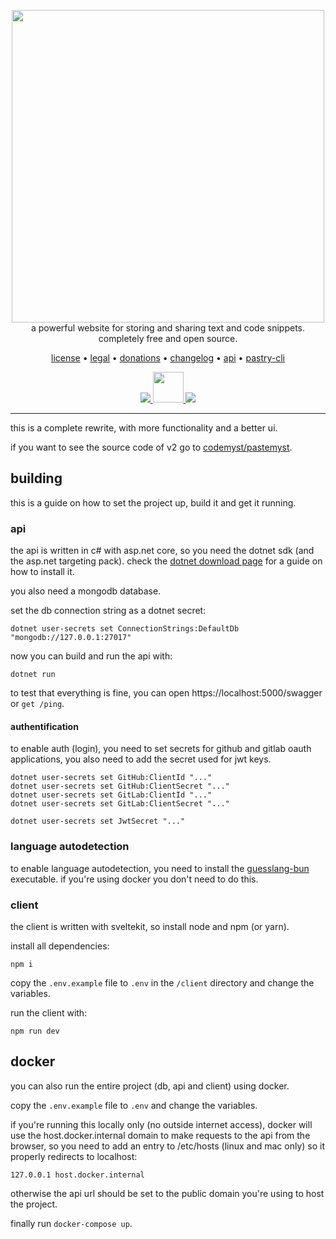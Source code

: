<p align="center" style="position: relative">
    <a href="https://paste.myst.rs">
        <img width="500" src="./.github/assets/pastemyst-banner.png" />
    </a>
    <br/>
    a powerful website for storing and sharing text and code snippets. completely free and open source.
</p>

<p align="center">
    <a href="./LICENSE">license</a> •
    <a href="https://paste.myst.rs/legal">legal</a> •
    <a href="https://paste.myst.rs/donate">donations</a> •
    <a href="https://paste.myst.rs/changelog">changelog</a> •
    <a href="https://paste.myst.rs/api-docs">api</a> •
    <a href="https://paste.myst.rs/pastry">pastry-cli</a>
</p>

<p align="center">
    <a href="https://discord.gg/SdKbcbq">
        <img src="https://discordapp.com/api/guilds/298510542535000065/widget.png"/>
    </a>
    <a href="https://paste.myst.rs/donate">
        <img src="https://img.shields.io/badge/-donate-blueviolet" width="49"/>
    </a>
    <a href="https://github.com/pastemyst/pastemyst-v3/actions">
        <img src="https://github.com/pastemyst/pastemyst-v3/workflows/Svelte/badge.svg"/>
    </a>
</p>

---

this is a complete rewrite, with more functionality and a better ui.

if you want to see the source code of v2 go to [codemyst/pastemyst](https://github.com/CodeMyst/pastemyst).

## building

this is a guide on how to set the project up, build it and get it running.

### api

the api is written in c# with asp.net core, so you need the dotnet sdk (and the asp.net targeting pack). check the [dotnet download page](https://dotnet.microsoft.com/en-us/download) for a guide on how to install it.

you also need a mongodb database.

set the db connection string as a dotnet secret:

```
dotnet user-secrets set ConnectionStrings:DefaultDb "mongodb://127.0.0.1:27017"
```

now you can build and run the api with:

```
dotnet run
```

to test that everything is fine, you can open https://localhost:5000/swagger or `get /ping`.

#### authentification

to enable auth (login), you need to set secrets for github and gitlab oauth applications, you also need to add the secret used for jwt keys.

```
dotnet user-secrets set GitHub:ClientId "..."
dotnet user-secrets set GitHub:ClientSecret "..."
dotnet user-secrets set GitLab:ClientId "..."
dotnet user-secrets set GitLab:ClientSecret "..."

dotnet user-secrets set JwtSecret "..."
```

### language autodetection

to enable language autodetection, you need to install the [guesslang-bun](https://github.com/CodeMyst/guesslang-bun) executable. if you're using docker you don't need to do this.

### client

the client is written with sveltekit, so install node and npm (or yarn).

install all dependencies:

```
npm i
```

copy the `.env.example` file to `.env` in the `/client` directory and change the variables.

run the client with:

```
npm run dev
```

## docker

you can also run the entire project (db, api and client) using docker.

copy the `.env.example` file to `.env` and change the variables.

if you're running this locally only (no outside internet access), docker will use the host.docker.internal domain to make requests to the api from the browser, so you need to add an entry to /etc/hosts (linux and mac only) so it properly redirects to localhost:

```
127.0.0.1 host.docker.internal
```

otherwise the api url should be set to the public domain you're using to host the project.

finally run `docker-compose up`.
